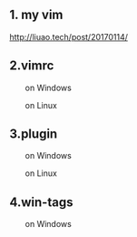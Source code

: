 
## 1. my vim

<http://liuao.tech/post/20170114/>

## 2.vimrc
    
&nbsp; &nbsp; &nbsp; &nbsp;on Windows

&nbsp; &nbsp; &nbsp; &nbsp;on Linux

## 3.plugin

&nbsp; &nbsp; &nbsp; &nbsp;on Windows

&nbsp; &nbsp; &nbsp; &nbsp;on Linux

## 4.win-tags

&nbsp; &nbsp; &nbsp; &nbsp;on Windows










